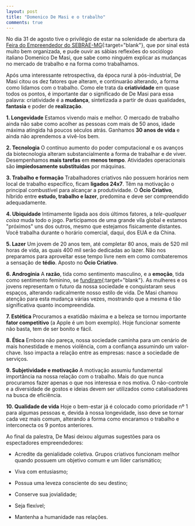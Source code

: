 ```yaml
---
layout: post
title: "Domenico De Masi e o trabalho"
comments: true
---
```


No dia 31 de agosto tive o privilégio de estar na solenidade de abertura da [Feira do Empreendedor do SEBRAE-MG](http://www.sebraemg.com.br/feiradoempreendedor/){:target="blank"}, que por sinal está muito bem organizada, e pude ouvir as sábias reflexões do sociólogo italiano Domenico De Masi, que sabe como ninguém explicar as mudanças no mercado de trabalho e na forma como trabalhamos.

Após uma interessante retrospectiva, da época rural à pós-industrial, De Masi citou os dez fatores que alteram, e continuarão alterando, a forma como lidamos com o trabalho. Como ele trata da __criatividade__ em quase todos os pontos, é importante dar o significado de De Masi para essa palavra: criatividade é a __mudança__, sintetizada a partir de duas qualidades, __fantasia__ e poder de __realização__.

__1. Longevidade__
    Estamos vivendo mais e melhor. O mercado de trabalho ainda não sabe como acolher as pessoas com mais de 50 anos, idade máxima atingida há poucos séculos atrás. Ganhamos __30 anos de vida__ e ainda não aprendemos a vivê-los bem.

__2. Tecnologia__
    O contínuo aumento do poder computacional e os avanços da biotecnologia alteram substancialmente a forma de trabalhar e de viver. Desempenhamos **mais tarefas** em **menos tempo**. Atividades operacionais são **impiedosamente substituídas** por máquinas.

__3. Trabalho e formação__
    Trabalhadores criativos não possuem horários nem local de trabalho específico, ficam __ligados 24x7__. Têm na motivação o principal combustível para alcançar a produtividade. O __Ócio Criativo__, híbrido entre __estudo, trabalho e lazer__, predomina e deve ser compreendido adequadamente.

__4. Ubiquidade__
    Intimamente ligada aos dois últimos fatores, a _tele-qualquer coisa_ muda todo o jogo. Participamos de uma grande vila global e estamos "próximos" uns dos outros, mesmo que estejamos fisicamente distantes. Você trabalha durante o horário comercial, daqui, dos EUA e da China.

__5. Lazer__
    Um jovem de 20 anos tem, até completar 80 anos, mais de 520 mil horas de vida, as quais 400 mil serão dedicadas ao lazer. Não nos preparamos para aproveitar esse tempo livre nem em como combateremos a sensação de __tédio__. Aposto no __Ócio Criativo__.

__6. Androginia__
    A __razão__, tida como sentimento masculino, e a __emoção__, tida como sentimento feminino, se [fundiram](http://pt.wikipedia.org/wiki/Androginia){:target="blank"}. As mulheres e os jovens representam o futuro da nossa sociedade e conquistaram seus espaços, alterando radicalmente nosso estilo de vida. De Masi chamou atenção para esta mudança várias vezes, mostrando que a mesma é tão significativa quanto incompreendida.

__7. Estética__
    Procuramos a exatidão máxima e a beleza se tornou importante __fator competitivo__ (a Apple é um bom exemplo). Hoje funcionar somente não basta, tem de ser bonito e fácil.

__8. Ética__
    Embora não pareça, nossa sociedade caminha para um cenário de mais honestidade e menos violência, com a confiança assumindo um valor-chave. Isso impacta a relação entre as empresas: nasce a sociedade de serviços.

__9. Subjetividade e motivação__
    A motivação assumiu fundamental importância na nossa relação com o trabalho. Mais do que nunca procuramos fazer apenas o que nos interessa e nos motiva. O não-controle e a diversidade de gostos e ideias devem ser utilizados como catalisadores na busca de eficiência.

__10. Qualidade de vida__
    Hoje o bem-estar já é colocado como prioridade nº 1 para algumas pessoas e, devida à nossa longevidade, isso deve se tornar cada vez mais comum, alterando a forma como encaramos o trabalho e interconecta os 9 pontos anteriores.


Ao final da palestra, De Masi deixou algumas sugestões para os espectadores empreendedores:

* Acredite da genialidade coletiva. Grupos criativos funcionam melhor quando possuem um objetivo comum e um líder carismático;

* Viva com entusiasmo;

* Possua uma leveza consciente do seu destino;

* Conserve sua jovialidade;

* Seja flexível;

* Mantenha a humanidade nas relações.
